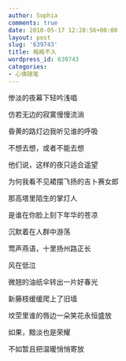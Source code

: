 ```yaml
---
author: Sophia
comments: true
date: 2010-05-17 12:28:56+00:00
layout: post
slug: '639743'
title: 格格不入
wordpress_id: 639743
categories:
- 心情随笔
---
```


惨淡的夜幕下轻吟浅唱

 

仿若无边的寂寞慢慢流淌

 

昏黄的路灯边我听见谁的呼吸

 

不想去想，或者不能去想

 

 

他们说，这样的夜只适合遥望

 

为何我看不见裙摆飞扬的吉卜赛女郎

 

那高塔里陌生的掌灯人

 

是谁在你脸上刻下年华的苍凉

 

 

沉默着在人群中游荡

 

莺声燕语，十里扬州路正长

 

风在低泣

 

微翘的油纸伞转出一片好春光

 

 

新藤枝缓缓爬上了旧墙

 

坟茔里谁的唇边一朵笑花永恒盛放

 

如果，黯淡也是荣耀

 

不如暂且把温暖悄悄寄放
